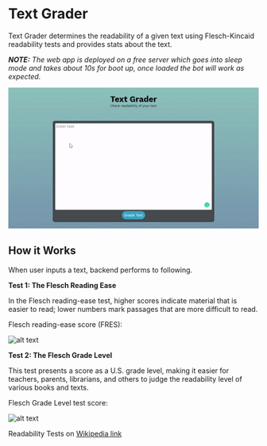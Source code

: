 # Text Grader
Text Grader determines the readability of a given text using Flesch-Kincaid readability tests and provides stats about the text.

***NOTE:** The web app is deployed on a free server which goes into sleep mode and takes about 10s for boot up, once loaded the bot will work as expected.* 

![Demo 2](/text-grader-demo2.gif)


## How it Works
When user inputs a text, backend performs to following.

**Test 1: The Flesch Reading Ease**

In the Flesch reading-ease test, higher scores indicate material that is easier to read; lower numbers mark passages that are more difficult to read.

Flesch reading-ease score (FRES):

![alt text](https://wikimedia.org/api/rest_v1/media/math/render/svg/bd4916e193d2f96fa3b74ee258aaa6fe242e110e)

**Test 2: The Flesch Grade Level**

This test presents a score as a U.S. grade level, making it easier for teachers, parents, librarians, and others to judge the readability level of various books and texts.

Flesch Grade Level test score:

![alt text](https://wikimedia.org/api/rest_v1/media/math/render/svg/8e68f5fc959d052d1123b85758065afecc4150c3)

Readability Tests on [Wikipedia link](https://en.wikipedia.org/wiki/Flesch%E2%80%93Kincaid_readability_tests)
